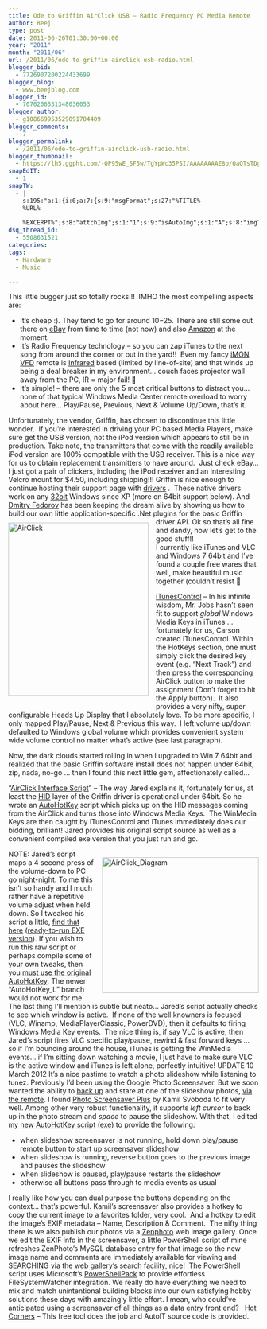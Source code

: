 ```yaml
---
title: Ode to Griffin AirClick USB – Radio Frequency PC Media Remote
author: Beej
type: post
date: 2011-06-26T01:30:00+00:00
year: "2011"
month: "2011/06"
url: /2011/06/ode-to-griffin-airclick-usb-radio.html
blogger_bid:
  - 7726907200224433699
blogger_blog:
  - www.beejblog.com
blogger_id:
  - 7070206531348036053
blogger_author:
  - g108669953529091704409
blogger_comments:
  - 7
blogger_permalink:
  - /2011/06/ode-to-griffin-airclick-usb-radio.html
blogger_thumbnail:
  - https://lh5.ggpht.com/-QP95wE_SF5w/TgYpWc35PSI/AAAAAAAAE8o/QaQTsTDgHuw/AirClick%25255B5%25255D.png?imgmax=800
snapEdIT:
  - 1
snapTW:
  - |
    s:195:"a:1:{i:0;a:7:{s:9:"msgFormat";s:27:"%TITLE%
    %URL%
    
    %EXCERPT%";s:8:"attchImg";s:1:"1";s:9:"isAutoImg";s:1:"A";s:8:"imgToUse";s:0:"";s:9:"isAutoURL";s:1:"A";s:8:"urlToUse";s:0:"";s:2:"do";i:0;}}";
dsq_thread_id:
  - 5508631521
categories:
tags:
  - Hardware
  - Music

---
```

This little bugger just so totally rocks!!!&#160; IMHO the most compelling aspects are:

  * It’s cheap :). They tend to go for around $10-$25. There are still some out there on <a href="https://shop.ebay.com/i.html?_nkw=airclick+usb" target="_blank">eBay</a> from time to time (not now) and also <a href="https://www.amazon.com/s/ref=nb_sb_noss?url=field-keywords=airclick+usb" target="_blank">Amazon</a> at the moment. 
  * It’s Radio Frequency technology – so you can zap iTunes to the next song from around the corner or out in the yard!!&#160; Even my fancy <a href="https://www.soundgraph.com/vfd-feature-en/" target="_blank">iMON VFD</a> remote is <a href="https://en.wikipedia.org/wiki/Infrared_Data_Association" target="_blank">Infrared</a> based (limited by line-of-site) and that winds up being a deal breaker in my environment… couch faces projector wall away from the PC, IR = major fail! 🙁 
  * It’s simple! – there are only the 5 most critical buttons to distract you… none of that typical Windows Media Center remote overload to worry about here… Play/Pause, Previous, Next & Volume Up/Down, that’s it. 

Unfortunately, the vendor, Griffin, has chosen to discontinue this little wonder.&#160; If you’re interested in driving your PC based Media Players, make sure get the USB version, not the iPod version which appears to still be in production. Take note, the transmitters that come with the readily available iPod version are 100% compatible with the USB receiver. This is a nice way for us to obtain replacement transmitters to have around.&#160; Just check eBay… I just got a pair of clickers, including the iPod receiver and an interesting Velcro mount for $4.50, including shipping!!! Griffin is nice enough to continue hosting their support page with <a href="https://www.griffintechnology.com/support/airclick-usb" target="_blank">drivers</a> <whew>.&#160; These native drivers work on any <u>32bit</u> Windows since XP (more on 64bit support below). And <a href="https://www.dimin.net/software/airclick/" target="_blank">Dmitry Fedorov</a> has been keeping the dream alive by showing us how to build our own little application-specific .Net plugins for the basic Griffin driver API. <a href="https://www.amazon.com/s/ref=nb_sb_noss?url=field-keywords=airclick+usb" target="_blank"><img style="background-image: none; border-right-width: 0px; margin: 10px 15px 20px 0px; padding-left: 0px; padding-right: 0px; display: inline; float: left; border-top-width: 0px; border-bottom-width: 0px; border-left-width: 0px; padding-top: 0px" title="AirClick" border="0" alt="AirClick" align="left" src="https://lh5.ggpht.com/-QP95wE_SF5w/TgYpWc35PSI/AAAAAAAAE8o/QaQTsTDgHuw/AirClick%25255B5%25255D.png?imgmax=800" width="282" height="348" /></a>Ok so that’s all fine and dandy, now let’s get to the good stuff!!   
I currently like iTunes and VLC and Windows 7 64bit and I’ve found a couple free wares that well, make beautiful music together (couldn’t resist 🙂 

<a href="https://itunescontrol.com/" target="_blank">iTunesControl</a> – In his infinite wisdom, Mr. Jobs hasn’t seen fit to support _global_ Windows Media Keys in iTunes … fortunately for us, Carson created iTunesControl. Within the HotKeys section, one must simply click the desired key event (e.g. “Next Track”) and then press the corresponding AirClick button to make the assignment (Don’t forget to hit the Apply button).&#160; It also provides a very nifty, super configurable Heads Up Display that I absolutely love. To be more specific, I only mapped Play/Pause, Next & Previous this way.&#160; I left volume up/down defaulted to Windows global volume which provides convenient system wide volume control no matter what’s active (see last paragraph). 

Now, the dark clouds started rolling in when I upgraded to Win 7 64bit and realized that the basic Griffin software install does not happen under 64bit, zip, nada, no-go <waaahh>… then I found this next little gem, affectionately called… 

“<a href="https://www.slothlovechunk.net/projects/airclick_interface_script.html" target="_blank">AirClick Interface Script</a>” &#8211; The way Jared explains it, fortunately for us, at least the <a href="https://en.wikipedia.org/wiki/Human_interface_device" target="_blank">HID</a> layer of the Griffin driver is operational under 64bit. So he wrote an <a href="https://www.autohotkey.com/" target="_blank">AutoHotKey</a> script which picks up on the HID messages coming from the AirClick and turns those into Windows Media Keys.&#160; The WinMedia Keys are then caught by iTunesControl and iTunes immediately does our bidding, brilliant! Jared provides his original script source as well as a convenient compiled exe version that you just run and go. 

[<img style="background-image: none; border-right-width: 0px; margin: 15px 0px 15px 14px; padding-left: 0px; padding-right: 0px; display: inline; float: right; border-top-width: 0px; border-bottom-width: 0px; border-left-width: 0px; padding-top: 0px" title="AirClick_Diagram" border="0" alt="AirClick_Diagram" align="right" src="https://lh6.ggpht.com/-NfBz4th8Z2E/TgZQdOB3baI/AAAAAAAAE8w/GjrE8AtptGg/AirClick_Diagram_thumb%25255B9%25255D.png?imgmax=800" width="315" height="273" />][1]NOTE: Jared’s script maps a 4 second press of the volume-down to PC go night-night. To me this isn’t so handy and I much rather have a repetitive volume adjust when held down. So I tweaked his script a little, <a href="https://code.google.com/p/beejcode/source/browse/trunk/Griffin%20AirClick%20AutoHotKey%20Script/airclick-nosleep.ahk" target="_blank">find that here</a> (<a href="https://beejcode.googlecode.com/svn/trunk/Griffin%20AirClick%20AutoHotKey%20Script/airclick-nosleep.exe" target="_blank">ready-to-run EXE version</a>). If you wish to run this raw script or perhaps compile some of your own tweaks, then you <a href="https://www.autohotkey.com/download/" target="_blank">must use the original AutoHotKey</a>. The newer “AutoHotKey_L” branch would not work for me. The last thing I’ll mention is subtle but neato… Jared’s script actually checks to see which window is active.&#160; If none of the well knowners is focused (VLC, Winamp, MediaPlayerClassic, PowerDVD), then it defaults to firing Windows Media Key events.&#160; The nice thing is, if say VLC is active, then Jared’s script fires VLC specific play/pause, rewind & fast forward keys … so if I’m bouncing around the house, iTunes is getting the WinMedia events… if I’m sitting down watching a movie, I just have to make sure VLC is the active window and iTunes is left alone, perfectly intuitive! UPDATE 10 March 2012 It’s a nice pastime to watch a photo slideshow while listening to tunez. Previously I’d been using the Google Photo Screensaver. But we soon wanted the ability to <u>back up</u> and stare at one of the slideshow photos, <u>via the remote</u>. I found <a href="https://pssp.svoboda.biz/" target="_blank">Photo Screensaver Plus</a> by Kamil Svoboda to fit very well. Among other very robust functionality, it supports _left cursor_ to back up in the photo stream and _space_ to pause the slideshow. With that, I edited my <a href="https://beejcode.googlecode.com/svn/trunk/Griffin%20AirClick%20AutoHotKey%20Script/airclick-screensaver.ahk" target="_blank">new AutoHotKey script</a> (<a href="https://beejcode.googlecode.com/svn/trunk/Griffin%20AirClick%20AutoHotKey%20Script/airclick-screensaver.exe" target="_blank">exe</a>) to provide the following:

  * when slideshow screensaver is not running, hold down play/pause remote button to start up screensaver slideshow 
  * when slideshow is running, reverse button goes to the previous image and pauses the slideshow 
  * when slideshow is paused, play/pause restarts the slideshow 
  * otherwise all buttons pass through to media events as usual 

I really like how you can dual purpose the buttons depending on the context… that’s powerful. Kamil’s screensaver also provides a hotkey to copy the current image to a favorites folder, very cool.&#160; And a hotkey to edit the image’s EXIF metadata – Name, Description & Comment.&#160; The nifty thing there is we also publish our photos via a <a href="/2010/10/self-hosting-zenphoto-on-windows-7-iis7.html" target="_blank">Zenphoto</a> web image gallery. Once we edit the EXIF info in the screensaver, a little PowerShell script of mine refreshes ZenPhoto’s MySQL database entry for that image so the new image name and comments are immediately available for viewing and SEARCHING via the web gallery’s search facility, nice!&#160; The PowerShell script uses Microsoft’s <a href="https://archive.msdn.microsoft.com/PowerShellPack" target="_blank">PowerShellPack</a> to provide effortless FileSystemWatcher integration. We really do have everything we need to mix and match unintentional building blocks into our own satisfying hobby solutions these days with amazingly little effort. I mean, who could’ve anticipated using a screensaver of all things as a data entry front end? &#160; <a href="https://sites.google.com/site/programsforpeers/hotcorners" target="_blank">Hot Corners</a> &#8211; This free tool does the job and AutoIT source code is provided.

 [1]: https://lh3.ggpht.com/-dL-pU3fG8Hc/TgZQcVITrNI/AAAAAAAAE8s/AiXbWSp8DUo/s1600-h/AirClick_Diagram%25255B17%25255D.png